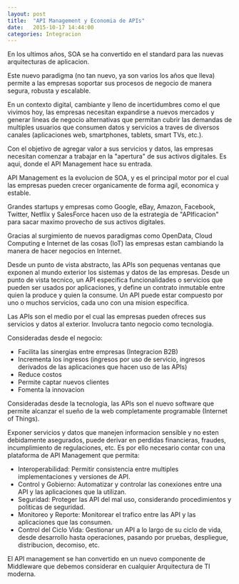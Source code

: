 ```yaml
---
layout: post
title:  "API Management y Economia de APIs"
date:   2015-10-17 14:44:00
categories: Integracion
---
```


En los ultimos a&ntilde;os, SOA se ha convertido en el standard para las nuevas arquitecturas de aplicacion.

Este nuevo paradigma (no tan nuevo, ya son varios los a&ntilde;os que lleva) permite a las empresas soportar sus procesos de negocio de manera segura, robusta y escalable.

En un contexto digital, cambiante y lleno de incertidumbres como el que vivimos hoy, las empresas necesitan expandirse a nuevos mercados y generar lineas de negocio alternativas que permitan cubrir las demandas de multiples usuarios que consumen datos y servicios a traves de diversos canales (aplicaciones web, smartphones, tablets, smart TVs, etc.).

Con el objetivo de agregar valor a sus servicios y datos, las empresas necesitan comenzar a trabajar en la "apertura" de sus activos digitales. Es aqui, donde el API Management hace su entrada.

API Management es la evolucion de SOA, y es el principal motor por el cual las empresas pueden crecer organicamente de forma agil, economica y estable.

Grandes startups y empresas como Google, eBay, Amazon, Facebook, Twitter, Netflix y SalesForce hacen uso de la estrategia de "APIficacion" para sacar maximo provecho de sus activos digitales.

Gracias al surgimiento de nuevos paradigmas como OpenData, Cloud Computing e Internet de las cosas (IoT) las empresas estan cambiando la manera de hacer negocios en Internet.

Desde un punto de vista abstracto, las APIs son pequenas ventanas que exponen al mundo exterior los sistemas y datos de las empresas. 
Desde un punto de vista tecnico, un API especifica funcionalidades o servicios que pueden ser usados por aplicaciones, y define un contrato inmutable entre quien la produce y quien la consume. Un API puede estar compuesto por uno o muchos servicios, cada uno con una mision especifica. 

Las APIs son el medio por el cual las empresas pueden ofreces sus servicios y datos al exterior. Involucra tanto negocio como tecnologia.

Consideradas desde el negocio:

* Facilita las sinergias entre empresas (Integracion B2B)
* Incrementa los ingresos (ingresos por uso de servicio, ingresos derivados de las aplicaciones que hacen uso de las APIs)
* Reduce costos
* Permite captar nuevos clientes
* Fomenta la innovacion

Consideradas desde la tecnologia, las APIs son el nuevo software que permite alcanzar el sue&ntilde;o de la web completamente programable (Internet of Things).

Exponer servicios y datos que manejen informacion sensible y no esten debidamente asegurados, puede derivar en perdidas financieras, fraudes, incumplimiento de regulaciones, etc. 
Es por ello necesario contar con una plataforma de API Management que permita:

* Interoperabilidad:      Permitir consistencia entre multiples implementaciones y versiones de API.
* Control y Gobierno:   	Automatizar y controlar las conexiones entre una API y las aplicaciones que la utilizan.
* Seguridad:              Proteger las API del mal uso, considerando procedimientos y politicas de seguridad.
* Monitoreo y Reporte:  	Monitorear el  trafico entre las API y las aplicaciones que las consumen.
* Control del Ciclo Vida:	Gestionar un API  a lo largo de su ciclo de vida, desde desarrollo hasta operaciones, pasando por pruebas, despliegue, distribucion, decomiso, etc.

El API management se han convertido en un nuevo componente de Middleware que debemos considerar en cualquier Arquitectura de TI moderna.
